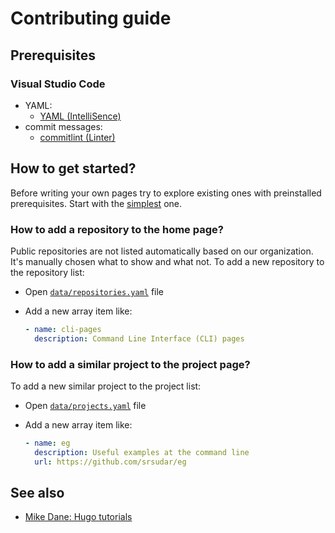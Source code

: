 # Contributing guide

## Prerequisites

### Visual Studio Code

- YAML:
  - [YAML (IntelliSence)](https://marketplace.visualstudio.com/items?itemName=redhat.vscode-yaml)
- commit messages:
  - [commitlint (Linter)](https://marketplace.visualstudio.com/items?itemName=joshbolduc.commitlint)

## How to get started?

Before writing your own pages try to explore existing ones with preinstalled
prerequisites. Start with the [simplest](./content/goals.md) one.

### How to add a repository to the home page?

Public repositories are not listed automatically based on our organization.
It's manually chosen what to show and what not. To add a new repository to
the repository list:

- Open [`data/repositories.yaml`](./data/repositories.yaml) file
- Add a new array item like:

    ```yaml
    - name: cli-pages
      description: Command Line Interface (CLI) pages
    ```

### How to add a similar project to the project page?

To add a new similar project to the project list:

- Open [`data/projects.yaml`](./data/projects.yaml) file
- Add a new array item like:

    ```yaml
    - name: eg
      description: Useful examples at the command line
      url: https://github.com/srsudar/eg
    ```

## See also

- [Mike Dane: Hugo tutorials][mike_dane_playlist]

[mike_dane_playlist]: https://www.youtube.com/watch?v=qtIqKaDlqXo&list=PLLAZ4kZ9dFpOnyRlyS-liKL5ReHDcj4G3
